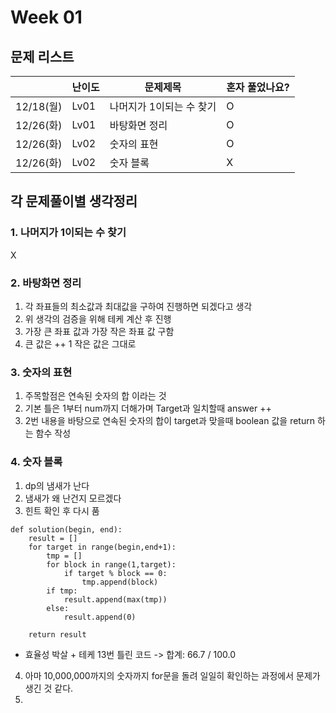 # Week 01

## 문제 리스트

|          | 난이도  | 문제제목           | 혼자 풀었나요? |
|----------|------|----------------|----------|
| 12/18(월) | Lv01 | 나머지가 1이되는 수 찾기 | O        |
| 12/26(화) | Lv01 | 바탕화면 정리        | O        |
| 12/26(화) | Lv02 | 숫자의 표현         | O        |
| 12/26(화) | Lv02 | 숫자 블록          | X        |





## 각 문제풀이별 생각정리
### 1. 나머지가 1이되는 수 찾기
X

### 2. 바탕화면 정리
1. 각 좌표들의 최소값과 최대값을 구하여 진행하면 되겠다고 생각
2. 위 생각의 검증을 위해 테케 계산 후 진행
3. 가장 큰 좌표 값과 가장 작은 좌표 값 구함
4. 큰 값은 ++ 1 작은 값은 그대로

### 3. 숫자의 표현
1. 주목할점은 연속된 숫자의 합 이라는 것
2. 기본 틀은 1부터 num까지 더해가며 Target과 일치할때 answer ++
3. 2번 내용을 바탕으로 연속된 숫자의 합이 target과 맞을때 boolean 값을 return 하는 함수 작성

### 4. 숫자 블록
1. dp의 냄새가 난다
2. 냄새가 왜 난건지 모르겠다 
3. 힌트 확인 후 다시 품
```
def solution(begin, end):
    result = []
    for target in range(begin,end+1):
        tmp = []
        for block in range(1,target):
            if target % block == 0:
                tmp.append(block)
        if tmp:
            result.append(max(tmp))
        else:
            result.append(0)
            
    return result

```
- 효율성 박살 + 테케 13번 틀린 코드 -> 합계: 66.7 / 100.0
4. 아마 10,000,000까지의 숫자까지 for문을 돌려 일일히 확인하는 과정에서 문제가 생긴 것 같다.
5. 




